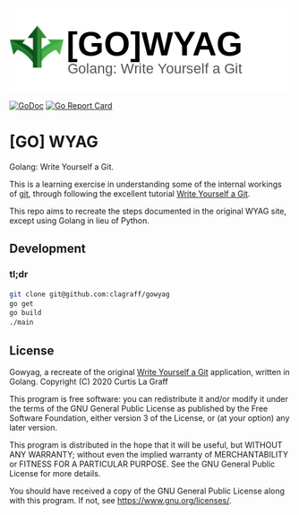 ![](.github/logo.png)

[![GoDoc](https://godoc.org/github.com/clagraff/gowyag?status.svg)](https://godoc.org/github.com/clagraff/gowyag)
[![Go Report Card](http://goreportcard.com/badge/clagraff/gowyag)](http://goreportcard.com/report/clagraff/gowyag)


# [GO] WYAG
Golang: Write Yourself a Git.

This is a learning exercise in understanding some of the internal workings of
[git](https://git-scm.com/), through following the excellent tutorial
[Write Yourself a Git](wyag.thb.lt).

This repo aims to recreate the steps documented in the original WYAG site, 
except using Golang in lieu of Python.

## Development
### tl;dr

```bash
git clone git@github.com:clagraff/gowyag
go get
go build
./main
```

## License
Gowyag, a recreate of the original [Write Yourself a Git](wyag.thb.lt)
application, written in Golang.
Copyright (C) 2020 Curtis La Graff

This program is free software: you can redistribute it and/or modify
it under the terms of the GNU General Public License as published by
the Free Software Foundation, either version 3 of the License, or
(at your option) any later version.

This program is distributed in the hope that it will be useful,
but WITHOUT ANY WARRANTY; without even the implied warranty of
MERCHANTABILITY or FITNESS FOR A PARTICULAR PURPOSE.  See the
GNU General Public License for more details.

You should have received a copy of the GNU General Public License
along with this program.  If not, see <https://www.gnu.org/licenses/>.
